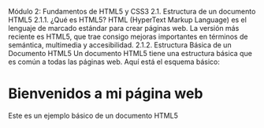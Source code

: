 Módulo 2: Fundamentos de HTML5 y CSS3
2.1. Estructura de un documento HTML5
2.1.1. ¿Qué es HTML5?
HTML (HyperText Markup Language) es el lenguaje de marcado estándar para crear páginas web. La versión más reciente es HTML5, que trae consigo mejoras importantes en términos de semántica, multimedia y accesibilidad.
2.1.2. Estructura Básica de un Documento HTML5
Un documento HTML5 tiene una estructura básica que es común a todas las páginas web. Aquí está el esquema básico:
<!DOCTYPE html>
<html lang="es">
<head>
    <meta charset="UTF-8">
    <meta name="viewport" content="width=device-width, initial-scale=1.0">
    <meta http-equiv="X-UA-Compatible" content="ie=edge">
    <title>Mi Página Web</title>
</head>
<body>
    <h1>Bienvenidos a mi página web</h1>
    <p>Este es un ejemplo básico de un documento HTML5</p>
</body>
</html>

